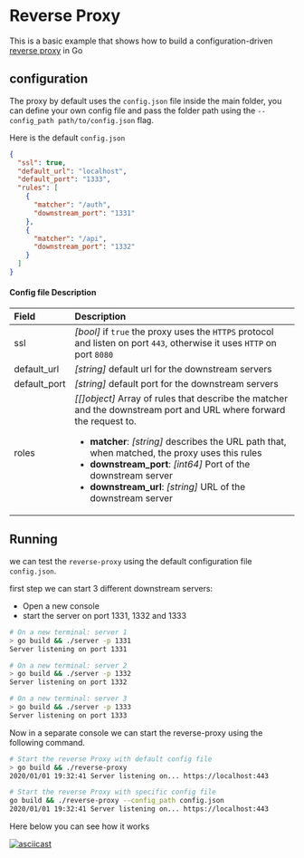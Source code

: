 # Reverse Proxy
This is a basic example that shows how to build a configuration-driven [reverse proxy](https://en.wikipedia.org/wiki/Reverse_proxy) in Go

## configuration

The proxy by default uses the `config.json` file inside the main folder, you can define your own config file and pass the folder path using the `--config_path path/to/config.json` flag.

Here is the default `config.json`

```json
{
  "ssl": true,
  "default_url": "localhost",
  "default_port": "1333",
  "rules": [
    {
      "matcher": "/auth",
      "downstream_port": "1331"
    },
    {
      "matcher": "/api",
      "downstream_port": "1332"
    }
  ]
}
```


#### Config file Description

| Field | Description|
|:---|:---|
| ssl | _[bool]_  if `true` the proxy uses the `HTTPS` protocol and listen on port `443`, otherwise it uses `HTTP` on port `8080`|
| default_url | _[string]_ default url for the downstream servers |
| default_port | _[string]_ default port for the downstream servers |
| roles | _[[]object]_ Array of rules that describe the matcher and the downstream port and URL where forward the request to.<ul><li>__matcher__: _[string]_ describes the URL path that, when matched, the proxy uses this rules</li><li>__downstream_port__: _[int64]_ Port of the downstream server</li><li>__downstream_url__: _[string]_ URL of the downstream server</li></ul> |


## Running
we can test the `reverse-proxy` using the default configuration file `config.json`.

first step we can start 3 different downstream servers:
- Open a new console
- start the server on port 1331, 1332 and 1333

```bash
# On a new terminal: server 1
> go build && ./server -p 1331
Server listening on port 1331

# On a new terminal: server 2
> go build && ./server -p 1332
Server listening on port 1332

# On a new terminal: server 3
> go build && ./server -p 1333
Server listening on port 1333
```

Now in a separate console we can start the reverse-proxy using the following command.

```bash
# Start the reverse Proxy with default config file
> go build && ./reverse-proxy
2020/01/01 19:32:41 Server listening on... https://localhost:443

# Start the reverse Proxy with specific config file
go build && ./reverse-proxy --config_path config.json
2020/01/01 19:32:41 Server listening on... https://localhost:443
```

Here below you can see how it works

[![asciicast](https://asciinema.org/a/QhAoBtORwRz906q68t1BcAvKb.svg)](https://asciinema.org/a/QhAoBtORwRz906q68t1BcAvKb)

